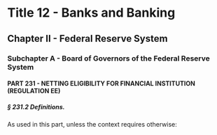 
# Title 12 - Banks and Banking
## Chapter II - Federal Reserve System
### Subchapter A - Board of Governors of the Federal Reserve System
#### PART 231 - NETTING ELIGIBILITY FOR FINANCIAL INSTITUTION (REGULATION EE)
##### § 231.2 Definitions.

As used in this part, unless the context requires otherwise:
